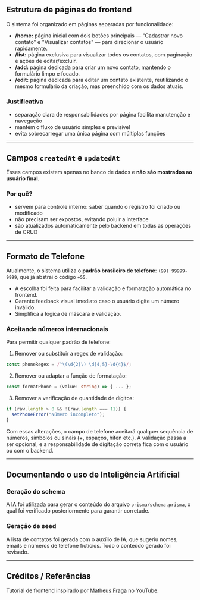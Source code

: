 
## Estrutura de páginas do frontend

O sistema foi organizado em páginas separadas por funcionalidade:

- **/home:** página inicial com dois botões principais — "Cadastrar novo contato" e "Visualizar contatos" — para direcionar o usuário rapidamente.  
- **/list:** página exclusiva para visualizar todos os contatos, com paginação e ações de editar/excluir.  
- **/add:** página dedicada para criar um novo contato, mantendo o formulário limpo e focado.  
- **/edit:** página dedicada para editar um contato existente, reutilizando o mesmo formulário da criação, mas preenchido com os dados atuais.

### Justificativa

- separação clara de responsabilidades por página facilita manutenção e navegação  
- mantém o fluxo de usuário simples e previsível  
- evita sobrecarregar uma única página com múltiplas funções

---

## Campos `createdAt` e `updatedAt`

Esses campos existem apenas no banco de dados e **não são mostrados ao usuário final**.

### Por quê?

- servem para controle interno: saber quando o registro foi criado ou modificado  
- não precisam ser expostos, evitando poluir a interface  
- são atualizados automaticamente pelo backend em todas as operações de CRUD

---

## Formato de Telefone

Atualmente, o sistema utiliza o **padrão brasileiro de telefone**: `(99) 99999-9999`, que já abstrai o código `+55`.  

- A escolha foi feita para facilitar a validação e formatação automática no frontend.  
- Garante feedback visual imediato caso o usuário digite um número inválido.  
- Simplifica a lógica de máscara e validação.

### Aceitando números internacionais

Para permitir qualquer padrão de telefone:  

1. Remover ou substituir a regex de validação:
```ts
const phoneRegex = /^\(\d{2}\) \d{4,5}-\d{4}$/;
```

2. Remover ou adaptar a função de formatação:

```ts
const formatPhone = (value: string) => { ... };
```

3. Remover a verificação de quantidade de dígitos:

```ts
if (raw.length > 0 && !(raw.length === 11)) {
  setPhoneError("Número incompleto");
}
```

 Com essas alterações, o campo de telefone aceitará qualquer sequência de números, símbolos ou sinais (+, espaços, hífen etc.). A validação passa a ser opcional, e a responsabilidade de digitação correta fica com o usuário ou com o backend.

 ---

## Documentando o uso de Inteligência Artificial
### Geração do schema
A IA foi utilizada para gerar o conteúdo do arquivo ```prisma/schema.prisma```, o qual foi verificado posteriormente para garantir corretude.
### Geração de seed
A lista de contatos foi gerada com o auxílio de IA, que sugeriu nomes, emails e números de telefone fictícios. Todo o conteúdo gerado foi revisado.

---

## Créditos / Referências

Tutorial de frontend inspirado por [Matheus Fraga](https://www.youtube.com/watch?v=JlYrbEBZ3PE) no YouTube.